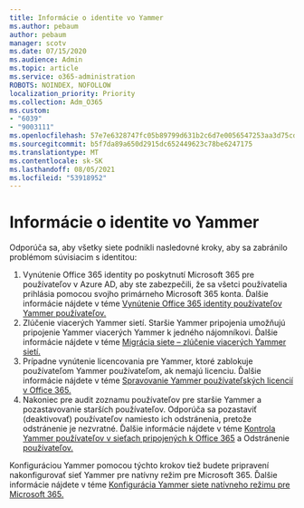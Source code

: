 ```yaml
---
title: Informácie o identite vo Yammer
ms.author: pebaum
author: pebaum
manager: scotv
ms.date: 07/15/2020
ms.audience: Admin
ms.topic: article
ms.service: o365-administration
ROBOTS: NOINDEX, NOFOLLOW
localization_priority: Priority
ms.collection: Adm_O365
ms.custom:
- "6039"
- "9003111"
ms.openlocfilehash: 57e7e6328747fc05b89799d631b2c6d7e0056547253aa3d75cdecb38cea3ad7e
ms.sourcegitcommit: b5f7da89a650d2915dc652449623c78be6247175
ms.translationtype: MT
ms.contentlocale: sk-SK
ms.lasthandoff: 08/05/2021
ms.locfileid: "53918952"
---
```

# <a name="about-identity-in-yammer"></a>Informácie o identite vo Yammer

Odporúča sa, aby všetky siete podnikli nasledovné kroky, aby sa zabránilo problémom súvisiacim s identitou:

1. Vynútenie Office 365 identity po poskytnutí Microsoft 365 pre používateľov v Azure AD, aby ste zabezpečili, že sa všetci používatelia prihlásia pomocou svojho primárneho Microsoft 365 konta. Ďalšie informácie nájdete v téme [Vynútenie Office 365 identity používateľov Yammer používateľov.](https://docs.microsoft.com/yammer/configure-your-yammer-network/enforce-office-365-identity)
2. Zlúčenie viacerých Yammer sietí. Staršie Yammer pripojenia umožňujú pripojenie Yammer viacerých Yammer k jedného nájomníkovi. Ďalšie informácie nájdete v téme [Migrácia siete – zlúčenie viacerých Yammer sietí.](https://docs.microsoft.com/yammer/configure-your-yammer-network/consolidate-multiple-yammer-networks)
3. Prípadne vynútenie licencovania pre Yammer, ktoré zablokuje používateľom Yammer používateľom, ak nemajú licenciu. Ďalšie informácie nájdete v téme [Spravovanie Yammer používateľských licencií v Office 365.](https://docs.microsoft.com/yammer/manage-yammer-users/manage-yammer-licenses-in-office-365)
4. Nakoniec pre audit zoznamu používateľov pre staršie Yammer a pozastavovanie starších používateľov. Odporúča sa pozastaviť (deaktivovať) používateľov namiesto ich odstránenia, pretože odstránenie je nezvratné. Ďalšie informácie nájdete v téme [Kontrola Yammer používateľov v sieťach pripojených k Office 365](https://docs.microsoft.com/yammer/manage-yammer-users/audit-users-connected-to-office-365) a Odstránenie [používateľov.](https://docs.microsoft.com/yammer/manage-yammer-users/add-block-or-remove-users#remove-users)

Konfiguráciou Yammer pomocou týchto krokov tiež budete pripravení nakonfigurovať sieť Yammer pre natívny režim pre Microsoft 365. Ďalšie informácie nájdete v téme [Konfigurácia Yammer siete natívneho režimu pre Microsoft 365.](https://docs.microsoft.com/yammer/configure-your-yammer-network/native-mode)
